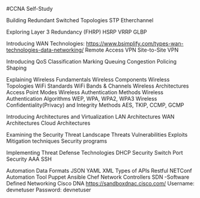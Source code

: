 #CCNA Self-Study

Building Redundant Switched Topologies
	STP
	Etherchannel

Exploring Layer 3 Redundancy (FHRP)
	HSRP
	VRRP
	GLBP

Introducing WAN Technologies: https://www.bsimplify.com/types-wan-technologies-data-networking/
	Remote Access VPN
	Site-to-Site VPN
	
Introducing QoS
	Classification
	Marking
	Queuing
	Congestion
	Policing
	Shaping

Explaining Wireless Fundamentals
	Wireless Components
	Wireless Topologies
	WiFi Standards
	WiFi Bands & Channels
	Wireless Architectures
	Access Point Modes
	Wireless Authentication Methods
	Wireless Authentication Algorithms
		WEP, WPA, WPA2, WPA3
	Wireless Confidentiality(Privacy) and Integrity Methods
		AES, TKIP, CCMP, GCMP
	
Introducing Architectures and Virtualization
	LAN Architectures
	WAN Architectures
	Cloud Architectures

Examining the Security Threat Landscape
	Threats
	Vulnerabilities
	Exploits
	Mitigation techniques
	Security programs
	
	
Implementing Threat Defense Technologies
	DHCP Security
	Switch Port Security
	AAA
	SSH
	
Automation
    Data Formats
        JSON
        YAML
        XML
    Types of APIs
        Restful
        NETConf
    Automation Tool
        Puppet
        Ansible
        Chef
    Network Controllers
        SDN -Software Defined Networking
        Cisco DNA
            https://sandboxdnac.cisco.com/
                Username: devnetuser
                Password: devnetuser    
